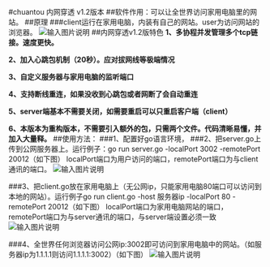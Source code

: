 #chuantou 内网穿透 v1.2版本
##软件作用：可以让全世界访问家用电脑里的网站。
##原理
###client运行在家用电脑，内装有自己的网站。user为访问网站的浏览器。
![输入图片说明](http://git.oschina.net/uploads/images/2017/0313/235933_fd3a3ee6_891703.png "在这里输入图片标题")
##内网穿透v1.2版特色
 **1、多协程并发管理多个tcp链接。速度更快。** 

 **2、加入心跳包机制（20秒）。应对拔网线等极端情况** 

 **3、自定义服务器与家用电脑的监听端口** 

 **4、支持断线重连，如果没收到心跳包或者网断了会自动重连**

 **5、server端基本不需要关闭，如需要重启可以只重启客户端（client）** 

 **6、本版本为重构版本，不需要引入额外的包，只需两个文件。代码清晰易懂，并加入大量释。** 
##使用方法：
###1、配置好go语言环境，
###2、把server.go上传到公网服务器上。运行例子：go run server.go -localPort 3002 -remotePort 20012（如下图）
localPort端口为用户访问的端口，remotePort端口为与client通讯的端口。
![输入图片说明](http://git.oschina.net/uploads/images/2017/0329/103259_a77dfa0e_891703.png "在这里输入图片标题")

###3、把client.go放在家用电脑上（无公网ip，只能家用电脑80端口可以访问到本地的网站）。运行例子go run client.go -host 服务器ip -localPort 80 -remotePort 20012（如下图）
localPort端口为家用电脑网站的端口，remotePort端口为与server通讯的端口，与server端设置必须一致
![输入图片说明](http://git.oschina.net/uploads/images/2017/0329/103312_81b123e0_891703.png "在这里输入图片标题")

###4、全世界任何浏览器访问公网ip:3002即可访问到家用电脑中的网站。（如服务器ip为1.1.1.1则访问1.1.1.1:3002）（如下图）
![输入图片说明](http://git.oschina.net/uploads/images/2017/0329/103334_7bd07f0d_891703.png "在这里输入图片标题")
